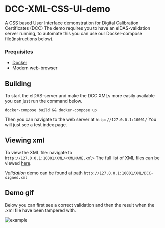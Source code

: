 # DCC-XML-CSS-UI-demo

A CSS based User Interface demonstration for Digital Calibration Certificates (DCC)
The demo requires you to have an eIDAS-validation server running, to automate this you can use our Docker-compose file(instructions below).

### Prequisites

* [Docker](https://www.docker.com/get-started)
* Modern web-browser

## Building

To start the eIDAS-server and make the DCC XMLs more easily available you can just run the command below.

```console
docker-compose build && docker-compose up
```

Then you can navigate to the web server at ```http://127.0.0.1:10001/```
You will just see a test index page.

## Viewing xml

To view the XML file: navigate to ```http://127.0.0.1:10001/XML/<XMLNAME.xml>```
The full list of XML files can be viewed [here](./project-files/XML).

*Validation* demo can be found at path ```http://127.0.0.1:10001/XML/DCC-signed.xml```

## Demo gif
Below you can first see a correct validation and then the result when the .xml file have been tampered with.

![example](https://user-images.githubusercontent.com/41044502/79562522-ed7b3f00-80b3-11ea-8a56-8138c209b2c9.gif)

